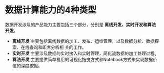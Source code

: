 数据计算能力的4种类型
===================================================================================
数据开发涉及的产品能力主要包括三个部分，分别是 **离线开发、实时开发和算法开发**。
+ **离线开发** 主要包括离线数据的加工、发布、运维管理，以及数据分析、数据探索、在线查询和即席分析相
关的工作。
+ **实时开发** 主要涉及数据的实时接入和实时管理，简化流数据的加工处理过程。
+ **算法开发** 主要提供简单易用的可视化拖曳方式和Notebook方式来实现数据价值的深度挖掘。


